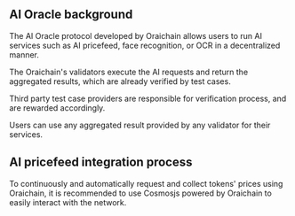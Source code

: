 ## AI Oracle background

The AI Oracle protocol developed by Oraichain allows users to run AI services such as AI pricefeed, face recognition, or OCR in a decentralized manner.

The Oraichain's validators execute the AI requests and return the aggregated results, which are already verified by test cases.

Third party test case providers are responsible for verification process, and are rewarded accordingly.

Users can use any aggregated result provided by any validator for their services.

## AI pricefeed integration process

To continuously and automatically request and collect tokens' prices using Oraichain, it is recommended to use Cosmosjs powered by Oraichain to easily interact with the network.
